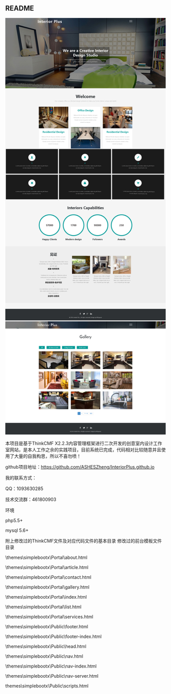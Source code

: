 ## README
![Alt text](https://github.com/ASHESZheng/InteriorPlus.github.io/blob/master/Screenshots/1.png)
![Alt text](https://github.com/ASHESZheng/InteriorPlus.github.io/blob/master/Screenshots/2.png)

本项目是基于ThinkCMF X2.2.3内容管理框架进行二次开发的创意室内设计工作室网站，是本人工作之余的实践项目，目前系统已完成，代码相对比较随意并且使用了大量的自我构思，所以不喜勿喷！

github项目地址：https://github.com/ASHESZheng/InteriorPlus.github.io

我的联系方式：

QQ：1093630285

技术交流群：461800903

环境

php5.5+

mysql 5.6+

附上修改过的ThinkCMF文件及对应代码文件的基本目录
修改过的前台模板文件目录

\themes\simplebootx\Portal\about.html

\themes\simplebootx\Portal\article.html

\themes\simplebootx\Portal\contact.html

\themes\simplebootx\Portal\gallery.html

\themes\simplebootx\Portal\index.html

\themes\simplebootx\Portal\list.html

\themes\simplebootx\Portal\services.html

\themes\simplebootx\Public\footer.html

\themes\simplebootx\Public\footer-index.html

\themes\simplebootx\Public\head.html

\themes\simplebootx\Public\nav.html

\themes\simplebootx\Public\nav-index.html

\themes\simplebootx\Public\nav-server.html

themes\simplebootx\Public\scripts.html
